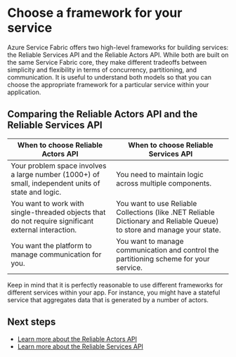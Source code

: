 <properties
   pageTitle="Service Fabric programming models | Microsoft Azure"
   description="Service Fabric offers two frameworks for building services: the actor framework and the services framework. They offer distinct tradeoffs in simplicity and control."
   services="service-fabric"
   documentationCenter=".net"
   authors="seanmck"
   manager="timlt"
   editor=""/>

<tags
   ms.service="service-fabric"
   ms.devlang="dotNet"
   ms.topic="article"
   ms.tgt_pltfrm="NA"
   ms.workload="NA"
   ms.date="01/26/2016"
   ms.author="seanmck"/>

# Choose a framework for your service
Azure Service Fabric offers two high-level frameworks for building services: the Reliable Services API and the Reliable Actors API. While both are built on the same Service Fabric core, they make different tradeoffs between simplicity and flexibility in terms of concurrency, partitioning, and communication. It is useful to understand both models so that you can choose the appropriate framework for a particular service within your application.

## Comparing the Reliable Actors API and the Reliable Services API
| **When to choose Reliable Actors API** | **When to choose Reliable Services API** |
| --- | --- |
| Your problem space involves a large number (1000+) of small, independent units of state and logic. |You need to maintain logic across multiple components. |
| You want to work with single-threaded objects that do not require significant external interaction. |You want to use Reliable Collections (like .NET Reliable Dictionary and Reliable Queue) to store and manage your state. |
| You want the platform to manage communication for you. |You want to manage communication and control the partitioning scheme for your service. |

Keep in mind that it is perfectly reasonable to use different frameworks for different services within your app. For instance, you might have a stateful service that aggregates data that is generated by a number of actors.

## Next steps
* [Learn more about the Reliable Actors API](service-fabric-reliable-actors-introduction.md)
* [Learn more about the Reliable Services API](../Service-Fabric/service-fabric-reliable-services-introduction.md)

